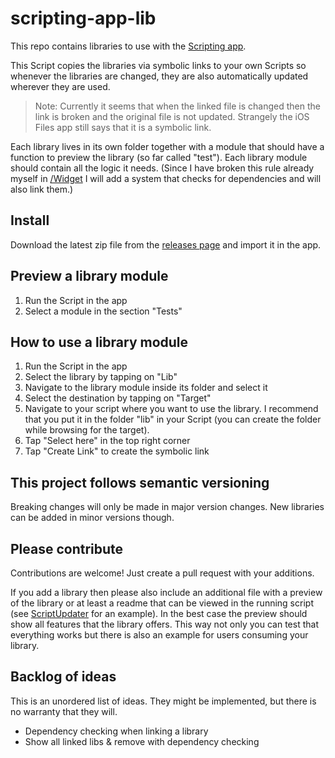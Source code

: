 # scripting-app-lib

This repo contains libraries to use with the [Scripting app](https://apps.apple.com/app/id6479691128).

This Script copies the libraries via symbolic links to your own Scripts so whenever the libraries are changed, they are also automatically updated wherever they are used.

> Note: Currently it seems that when the linked file is changed then the link is broken and the original file is not updated. Strangely the iOS Files app still says that it is a symbolic link.

Each library lives in its own folder together with a module that should have a function to preview the library (so far called "test"). Each library module should contain all the logic it needs. (Since I have broken this rule already myself in [/Widget](/Widget) I will add a system that checks for dependencies and will also link them.)

## Install

Download the latest zip file from the [releases page](https://github.com/schl3ck/scripting-app-lib/releases) and import it in the app.

## Preview a library module

1. Run the Script in the app
2. Select a module in the section "Tests"

## How to use a library module

1. Run the Script in the app
2. Select the library by tapping on "Lib"
3. Navigate to the library module inside its folder and select it
4. Select the destination by tapping on "Target"
5. Navigate to your script where you want to use the library. I recommend that you put it in the folder "lib" in your Script (you can create the folder while browsing for the target).
6. Tap "Select here" in the top right corner
7. Tap "Create Link" to create the symbolic link

## This project follows semantic versioning

Breaking changes will only be made in major version changes. New libraries can be added in minor versions though.

## Please contribute

Contributions are welcome! Just create a pull request with your additions.

If you add a library then please also include an additional file with a preview of the library or at least a readme that can be viewed in the running script (see [ScriptUpdater](./ScriptUpdater/scriptUpdaterDescription.tsx) for an example). In the best case the preview should show all features that the library offers. This way not only you can test that everything works but there is also an example for users consuming your library.

## Backlog of ideas

This is an unordered list of ideas. They might be implemented, but there is no warranty that they will.

* Dependency checking when linking a library
* Show all linked libs & remove with dependency checking
